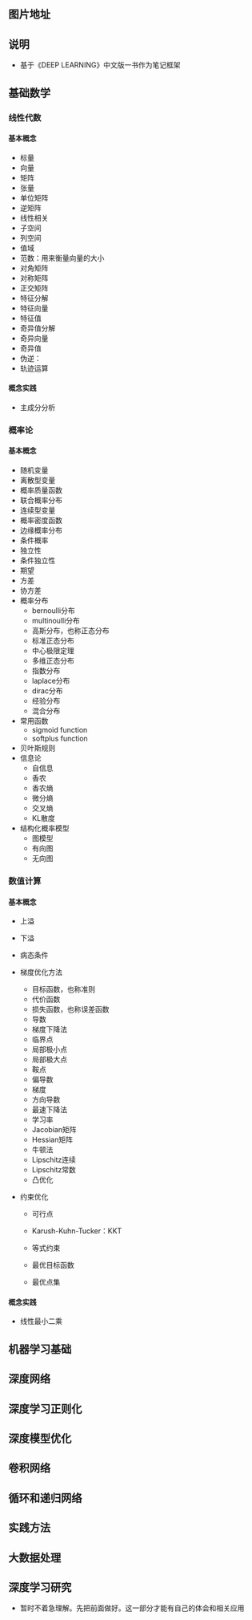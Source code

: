## 图片地址



## 说明

- 基于《DEEP LEARNING》中文版一书作为笔记框架





## 基础数学





### 线性代数



#### 基本概念

- 标量
- 向量
- 矩阵
- 张量
- 单位矩阵
- 逆矩阵
- 线性相关
- 子空间
- 列空间
- 值域
- 范数：用来衡量向量的大小
- 对角矩阵
- 对称矩阵
- 正交矩阵
- 特征分解
- 特征向量
- 特征值
- 奇异值分解
- 奇异向量
- 奇异值
- 伪逆：
- 轨迹运算

#### 概念实践

- 主成分分析

### 概率论

#### 基本概念

- 随机变量
- 离散型变量
- 概率质量函数
- 联合概率分布
- 连续型变量
- 概率密度函数
- 边缘概率分布
- 条件概率
- 独立性
- 条件独立性
- 期望
- 方差
- 协方差
- 概率分布
  - bernoulli分布
  - multinoulli分布
  - 高斯分布，也称正态分布
  - 标准正态分布
  - 中心极限定理
  - 多维正态分布
  - 指数分布
  - laplace分布
  - dirac分布
  - 经验分布
  - 混合分布
- 常用函数
  - sigmoid function
  - softplus function
- 贝叶斯规则
- 信息论
  - 自信息
  - 香农
  - 香农熵
  - 微分熵
  - 交叉熵
  - KL散度
- 结构化概率模型
  - 图模型
  - 有向图
  - 无向图

### 数值计算

#### 基本概念

- 上溢

- 下溢

- 病态条件

- 梯度优化方法

  - 目标函数，也称准则
  - 代价函数
  - 损失函数，也称误差函数
  - 导数
  - 梯度下降法
  - 临界点
  - 局部极小点
  - 局部极大点
  - 鞍点
  - 偏导数
  - 梯度
  - 方向导数
  - 最速下降法
  - 学习率
  - Jacobian矩阵
  - Hessian矩阵
  - 牛顿法
  - Lipschitz连续
  - Lipschitz常数
  - 凸优化

- 约束优化

  - 可行点

  - Karush-Kuhn-Tucker：KKT

  - 等式约束

  - 最优目标函数

  - 最优点集

#### 概念实践

- 线性最小二乘

## 机器学习基础







## 深度网络





## 深度学习正则化



## 深度模型优化



## 卷积网络



## 循环和递归网络





## 实践方法



## 大数据处理



## 深度学习研究

- 暂时不着急理解。先把前面做好。这一部分才能有自己的体会和相关应用